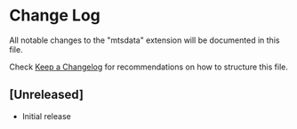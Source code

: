 # Change Log

All notable changes to the "mtsdata" extension will be documented in this file.

Check [Keep a Changelog](http://keepachangelog.com/) for recommendations on how to structure this file.

## [Unreleased]

- Initial release